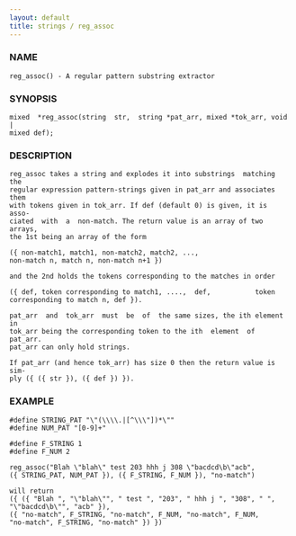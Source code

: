 ```yaml
---
layout: default
title: strings / reg_assoc
---
```


### NAME

    reg_assoc() - A regular pattern substring extractor

### SYNOPSIS

    mixed  *reg_assoc(string  str,  string *pat_arr, mixed *tok_arr, void |
    mixed def);

### DESCRIPTION

    reg_assoc takes a string and explodes it into substrings  matching  the
    regular expression pattern-strings given in pat_arr and associates them
    with tokens given in tok_arr. If def (default 0) is given, it is  asso‐
    ciated  with  a  non-match. The return value is an array of two arrays,
    the 1st being an array of the form

    ({ non-match1, match1, non-match2, match2, ...,
    non-match n, match n, non-match n+1 })

    and the 2nd holds the tokens corresponding to the matches in order

    ({ def, token corresponding to match1, ....,  def,           token
    corresponding to match n, def }).

    pat_arr  and  tok_arr  must  be  of  the same sizes, the ith element in
    tok_arr being the corresponding token to the ith  element  of  pat_arr.
    pat_arr can only hold strings.

    If pat_arr (and hence tok_arr) has size 0 then the return value is sim‐
    ply ({ ({ str }), ({ def }) }).

### EXAMPLE

    #define STRING_PAT "\"(\\\\.|[^\\\"])*\""
    #define NUM_PAT "[0-9]+"

    #define F_STRING 1
    #define F_NUM 2

    reg_assoc("Blah \"blah\" test 203 hhh j 308 \"bacdcd\b\"acb",
    ({ STRING_PAT, NUM_PAT }), ({ F_STRING, F_NUM }), "no-match")

    will return
    ({ ({ "Blah ", "\"blah\"", " test ", "203", " hhh j ", "308", " ",
    "\"bacdcd\b\"", "acb" }),
    ({ "no-match", F_STRING, "no-match", F_NUM, "no-match", F_NUM,
    "no-match", F_STRING, "no-match" }) })
